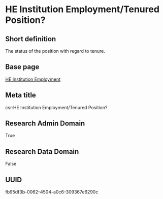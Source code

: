 # HE Institution Employment/Tenured Position?
## Short definition
The status of the position with regard to tenure.
## Base page
[HE Institution Employment](../../Objects/HE%20Institution%20Employment.md)
## Meta title
csr:HE Institution Employment/Tenured Position?
## Research Admin Domain
True
## Research Data Domain
False
## UUID
fb95df3b-0062-4504-a0c6-309367e6290c

